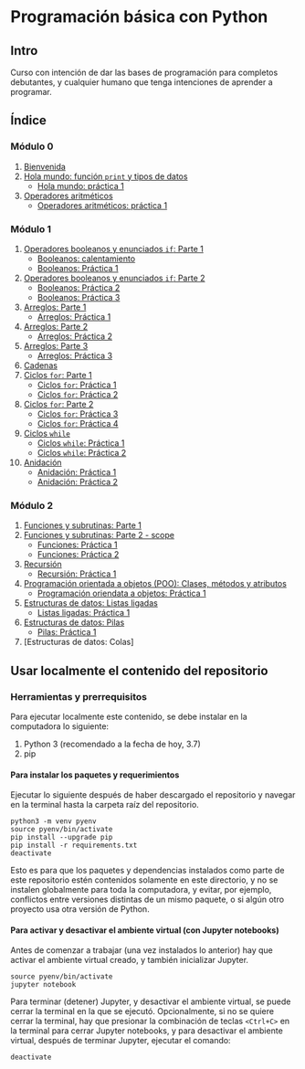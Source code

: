 # Programación básica con Python

## Intro
Curso con intención de dar las bases de programación para completos debutantes, y cualquier humano que tenga intenciones de aprender a programar.

## Índice

### Módulo 0

1. [Bienvenida](./mod_0/notebooks/0_bienvenida.ipynb)
2. [Hola mundo: función `print` y tipos de datos](./mod_0/notebooks/1_hola_mundo.ipynb)
    - [Hola mundo: práctica 1](https://repl.it/@elSampai/holamundopractica)
3. [Operadores aritméticos](./mod_0/notebooks/operadores_aritmeticos.ipynb)
    - [Operadores aritméticos:  práctica 1](https://repl.it/@elSampai/operadoresaritmeticospractica)

### Módulo 1

1. [Operadores booleanos y enunciados `if`: Parte 1](./mod_1/control_de_flujo/booleanos_pt1.ipynb)
    - [Booleanos: calentamiento](https://repl.it/@elSampai/booleanoscalentamiento)
    - [Booleanos: Práctica 1](https://repl.it/@elSampai/booleanos1)
2. [Operadores booleanos y enunciados `if`: Parte 2](./mod_1/control_de_flujo/booleanos_pt2.ipynb)
    - [Booleanos: Práctica 2](https://repl.it/@elSampai/booleanos2)
    - [Booleanos: Práctica 3](https://repl.it/@elSampai/booleanos3)
3. [Arreglos: Parte 1](./mod_1/arreglos/notebooks/arreglos_pt1.ipynb)
    - [Arreglos: Práctica 1](https://repl.it/@elSampai/arreglos1)
4. [Arreglos: Parte 2](./mod_1/arreglos/notebooks/arreglos_pt2.ipynb)
    - [Arreglos: Práctica 2](https://repl.it/@elSampai/arreglos2)
5. [Arreglos: Parte 3](./mod_1/arreglos/notebooks/arreglos_pt3.ipynb)
    - [Arreglos: Práctica 3](https://repl.it/@elSampai/arreglos3)
6. [Cadenas](./mod_1/cadenas/notebooks/cadenas_pt1.ipynb)
7. [Ciclos `for`: Parte 1](./mod_1/control_de_flujo/for_pt1.ipynb)
    - [Ciclos `for`: Práctica 1](https://repl.it/@elSampai/for1)
    - [Ciclos `for`: Práctica 2](https://repl.it/@elSampai/for2)
8. [Ciclos `for`: Parte 2](./mod_1/control_de_flujo/for_pt2.ipynb)
    - [Ciclos `for`: Práctica 3](https://repl.it/@elSampai/for3)
    - [Ciclos `for`: Práctica 4](https://repl.it/@elSampai/for4)
9. [Ciclos `while`](./mod_1/control_de_flujo/while.ipynb)
    - [Ciclos `while`: Práctica 1](https://repl.it/@elSampai/while1)
    - [Ciclos `while`: Práctica 2](https://repl.it/@elSampai/while1)
10. [Anidación](./mod_1/control_de_flujo/anidacion.ipynb)
    - [Anidación: Práctica 1](https://repl.it/@elSampai/anidacion1)
    - [Anidación: Práctica 2](https://repl.it/@elSampai/anidacion2)

### Módulo 2

1. [Funciones y subrutinas: Parte 1](./mod_2/funciones/funciones_pt1.ipynb)
1. [Funciones y subrutinas: Parte 2 - scope](./mod_2/funciones/funciones_pt2.ipynb)
    - [Funciones: Práctica 1](https://repl.it/@elSampai/funciones1)
    - [Funciones: Práctica 2](https://repl.it/@elSampai/funciones2)
1. [Recursión](./mod_2/funciones/recursion.ipynb)
    - [Recursión: Práctica 1](https://repl.it/@elSampai/recursion1)
1. [Programación orientada a objetos (POO): Clases, métodos y atributos](./mod_2/poo/poo_pt1.ipynb)
    - [Programación oriendata a objetos: Práctica 1](https://repl.it/@elSampai/poo1)
1. [Estructuras de datos: Listas ligadas](./mod_2/estructuras/listas_ligadas.ipynb)
    - [Listas ligadas: Práctica 1](https://repl.it/@elSampai/listasligadas)
1. [Estructuras de datos: Pilas](./mod_2/estructuras/pilas.ipynb)
    - [Pilas: Práctica 1](https://repl.it/@elSampai/pilas)
1. [Estructuras de datos: Colas]

## Usar localmente el contenido del repositorio

### Herramientas y prerrequisitos
Para ejecutar localmente este contenido, se debe instalar en la computadora lo siguiente:

1. Python 3 (recomendado a la fecha de hoy, 3.7)
2. pip

#### Para instalar los paquetes y requerimientos
Ejecutar lo siguiente después de haber descargado el repositorio y navegar en la terminal hasta la carpeta raíz del repositorio.
```
python3 -m venv pyenv
source pyenv/bin/activate
pip install --upgrade pip
pip install -r requirements.txt
deactivate
```
Esto es para que los paquetes y dependencias instalados como parte de este repositorio estén contenidos solamente en este directorio, y no se instalen globalmente para toda la computadora, y evitar, por ejemplo, conflictos entre versiones distintas de un mismo paquete, o si algún otro proyecto usa otra versión de Python.

#### Para activar y desactivar el ambiente virtual (con Jupyter notebooks)
Antes de comenzar a trabajar (una vez instalados lo anterior) hay que activar el ambiente virtual creado, y también inicializar Jupyter.
```
source pyenv/bin/activate
jupyter notebook
```

Para terminar (detener) Jupyter, y desactivar el ambiente virtual, se puede cerrar la terminal en la que se ejecutó.
Opcionalmente, si no se quiere cerrar la terminal, hay que presionar la combinación de teclas `<Ctrl+C>` en la terminal para cerrar Jupyter notebooks, y para desactivar el ambiente virtual, después de terminar Jupyter, ejecutar el comando:
```
deactivate
```